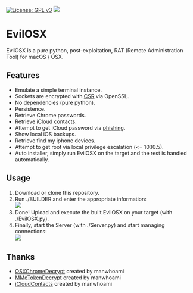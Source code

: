 [![License: GPL v3](https://img.shields.io/badge/License-GPL%20v3-blue.svg)](http://www.gnu.org/licenses/gpl-3.0) ![](https://img.shields.io/badge/platform-macOS%20%2F%20OS%20X-blue.svg)
# EvilOSX
EvilOSX is a pure python, post-exploitation, RAT (Remote Administration Tool) for macOS / OSX.

## Features
* Emulate a simple terminal instance.
* Sockets are encrypted with [CSR](https://en.wikipedia.org/wiki/Certificate_signing_request#Procedure) via OpenSSL.
* No dependencies (pure python).
* Persistence.
* Retrieve Chrome passwords.
* Retrieve iCloud contacts.
* Attempt to get iCloud password via [phishing](http://i.imgur.com/wEqF5aa.png).
* Show local iOS backups.
* Retrieve find my iphone devices.
* Attempt to get root via local privilege escalation (<= 10.10.5).
* Auto installer, simply run EvilOSX on the target and the rest is handled automatically.

## Usage
1. Download or clone this repository.
2. Run ./BUILDER and enter the appropriate information: <br/>
   ![](http://i.imgur.com/NQRPFXS.png)
3. Done! Upload and execute the built EvilOSX on your target (with ./EvilOSX.py).
4. Finally, start the Server (with ./Server.py) and start managing connections: <br/>
   ![](http://i.imgur.com/kvwvE3e.png)

## Thanks
* [OSXChromeDecrypt](https://github.com/manwhoami/OSXChromeDecrypt)  created by manwhoami
* [MMeTokenDecrypt](https://github.com/manwhoami/MMeTokenDecrypt) created by manwhoami
* [iCloudContacts](https://github.com/manwhoami/iCloudContacts) created by manwhoami